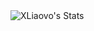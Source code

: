  <img src="https://github-readme-stats.vercel.app/api?username=HIM198&hide=issues&title_color=333&text_color=777" alt="XLiaovo's Stats" >

<!--
**XLiaovo/XLiaovo** is a ✨ _special_ ✨ repository because its `README.md` (this file) appears on your GitHub profile.

Here are some ideas to get you started:

- 🔭 I’m currently working on ...
- 🌱 I’m currently learning ...
- 👯 I’m looking to collaborate on ...
- 🤔 I’m looking for help with ...
- 💬 Ask me about ...
- 📫 How to reach me: ...
- 😄 Pronouns: ...
- ⚡ Fun fact: ...
-->
